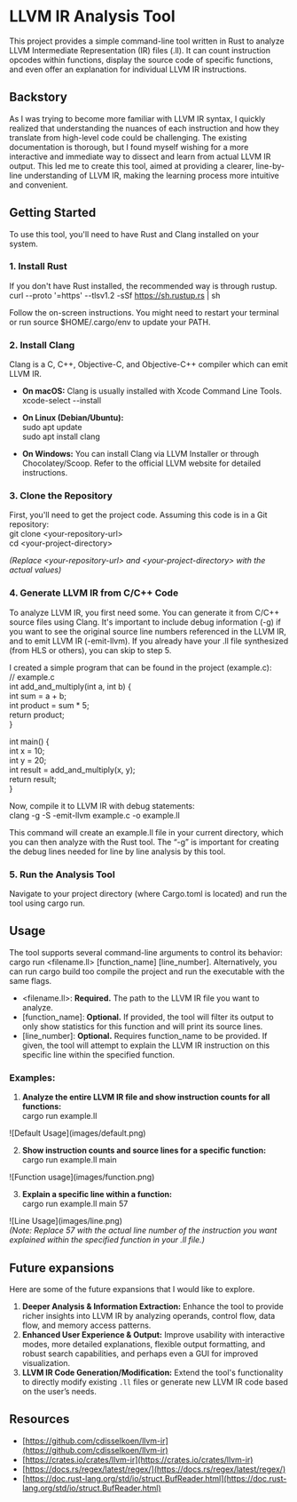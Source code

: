 # **LLVM IR Analysis Tool**

This project provides a simple command-line tool written in Rust to analyze LLVM Intermediate Representation (IR) files (.ll). It can count instruction opcodes within functions, display the source code of specific functions, and even offer an explanation for individual LLVM IR instructions.

## **Backstory**

As I was trying to become more familiar with LLVM IR syntax, I quickly realized that understanding the nuances of each instruction and how they translate from high-level code could be challenging. The existing documentation is thorough, but I found myself wishing for a more interactive and immediate way to dissect and learn from actual LLVM IR output. This led me to create this tool, aimed at providing a clearer, line-by-line understanding of LLVM IR, making the learning process more intuitive and convenient.

## **Getting Started**

To use this tool, you'll need to have Rust and Clang installed on your system.

### **1\. Install Rust**

If you don't have Rust installed, the recommended way is through rustup.  
curl \--proto '=https' \--tlsv1.2 \-sSf https://sh.rustup.rs | sh

Follow the on-screen instructions. You might need to restart your terminal or run source $HOME/.cargo/env to update your PATH.

### **2\. Install Clang**

Clang is a C, C++, Objective-C, and Objective-C++ compiler which can emit LLVM IR.

* **On macOS:** Clang is usually installed with Xcode Command Line Tools.  
  xcode-select \--install

* **On Linux (Debian/Ubuntu):**  
  sudo apt update  
  sudo apt install clang

* **On Windows:** You can install Clang via LLVM Installer or through Chocolatey/Scoop. Refer to the official LLVM website for detailed instructions.

### **3\. Clone the Repository**

First, you'll need to get the project code. Assuming this code is in a Git repository:  
git clone \<your-repository-url\>  
cd \<your-project-directory\>

*(Replace \<your-repository-url\> and \<your-project-directory\> with the actual values)*

### **4\. Generate LLVM IR from C/C++ Code**

To analyze LLVM IR, you first need some. You can generate it from C/C++ source files using Clang. It's important to include debug information (-g) if you want to see the original source line numbers referenced in the LLVM IR, and to emit LLVM IR (-emit-llvm).
If you already have your .ll file synthesized (from HLS or others), you can skip to step 5.

I created a simple  program that can be found in the project (example.c):  
// example.c  
int add\_and\_multiply(int a, int b) {  
    int sum \= a \+ b;  
    int product \= sum \* 5;  
    return product;  
}

int main() {  
    int x \= 10;  
    int y \= 20;  
    int result \= add\_and\_multiply(x, y);  
    return result;  
}

Now, compile it to LLVM IR with debug statements:  
clang \-g \-S \-emit-llvm example.c \-o example.ll

This command will create an example.ll file in your current directory, which you can then analyze with the Rust tool. The “-g” is important for creating the debug lines needed for line by line analysis by this tool.

### **5\. Run the Analysis Tool**

Navigate to your project directory (where Cargo.toml is located) and run the tool using cargo run.

## **Usage**

The tool supports several command-line arguments to control its behavior:  
cargo run \<filename.ll\> \[function\_name\] \[line\_number\]. Alternatively, you can run cargo build too compile the project and run the executable with the same flags.

* \<filename.ll\>: **Required.** The path to the LLVM IR file you want to analyze.  
* \[function\_name\]: **Optional.** If provided, the tool will filter its output to only show statistics for this function and will print its source lines.  
* \[line\_number\]: **Optional.** Requires function\_name to be provided. If given, the tool will attempt to explain the LLVM IR instruction on this specific line within the specified function.

### **Examples:**

1. **Analyze the entire LLVM IR file and show instruction counts for all functions:**  
   cargo run example.ll

\!\[Default Usage\](images/default.png)

2. **Show instruction counts and source lines for a specific function:**  
   cargo run example.ll main

\!\[Function usage\](images/function.png)

3. **Explain a specific line within a function:**  
   cargo run example.ll main 57

\!\[Line Usage\](images/line.png)  
*(Note: Replace 57 with the actual line number of the instruction you want explained within the specified function in your .ll file.)*

## **Future expansions**

Here are some of the future expansions that I would like to explore.

1. **Deeper Analysis & Information Extraction:** Enhance the tool to provide richer insights into LLVM IR by analyzing operands, control flow, data flow, and memory access patterns.  
2. **Enhanced User Experience & Output:** Improve usability with interactive modes, more detailed explanations, flexible output formatting, and robust search capabilities, and perhaps even a GUI for improved visualization.  
3. **LLVM IR Code Generation/Modification:** Extend the tool's functionality to directly modify existing `.ll` files or generate new LLVM IR code based on the user’s needs.

## **Resources**

- [https://github.com/cdisselkoen/llvm-ir](https://github.com/cdisselkoen/llvm-ir)  
- [https://crates.io/crates/llvm-ir](https://crates.io/crates/llvm-ir)
- [https://docs.rs/regex/latest/regex/](https://docs.rs/regex/latest/regex/)
- [https://doc.rust-lang.org/std/io/struct.BufReader.html](https://doc.rust-lang.org/std/io/struct.BufReader.html)

